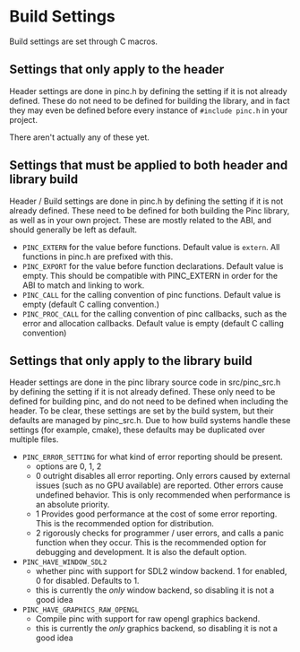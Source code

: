 # Build Settings

Build settings are set through C macros.

## Settings that only apply to the header
Header settings are done in pinc.h by defining the setting if it is not already defined. These do not need to be defined for building the library, and in fact they may even be defined before every instance of `#include pinc.h` in your project.

There aren't actually any of these yet.

## Settings that must be applied to both header and library build
Header / Build settings are done in pinc.h by defining the setting if it is not already defined. These need to be defined for both building the Pinc library, as well as in your own project. These are mostly related to the ABI, and should generally be left as default.

- `PINC_EXTERN` for the value before functions. Default value is `extern`. All functions in pinc.h are prefixed with this.
- `PINC_EXPORT` for the value before function declarations. Default value is empty. This should be compatible with PINC_EXTERN in order for the ABI to match and linking to work.
- `PINC_CALL` for the calling convention of pinc functions. Default value is empty (default C calling convention.)
- `PINC_PROC_CALL` for the calling convention of pinc callbacks, such as the error and allocation callbacks. Default value is empty (default C calling convention)

## Settings that only apply to the library build
Header settings are done in the pinc library source code in src/pinc_src.h by defining the setting if it is not already defined. These only need to be defined for building pinc, and do not need to be defined when including the header. To be clear, these settings are set by the build system, but their defaults are managed by pinc_src.h. Due to how build systems handle these settings (for example, cmake), these defaults may be duplicated over multiple files.

- `PINC_ERROR_SETTING` for what kind of error reporting should be present.
    - options are 0, 1, 2
    - 0 outright disables all error reporting. Only errors caused by external issues (such as no GPU available) are reported. Other errors cause undefined behavior. This is only recommended when performance is an absolute priority.
    - 1 Provides good performance at the cost of some error reporting. This is the recommended option for distribution.
    - 2 rigorously checks for programmer / user errors, and calls a panic function when they occur. This is the recommended option for debugging and development. It is also the default option.
- `PINC_HAVE_WINDOW_SDL2`
    - whether pinc with support for SDL2 window backend. 1 for enabled, 0 for disabled. Defaults to 1.
    - this is currently the *only* window backend, so disabling it is not a good idea
- `PINC_HAVE_GRAPHICS_RAW_OPENGL`
    - Compile pinc with support for raw opengl graphics backend.
    - this is currently the *only* graphics backend, so disabling it is not a good idea
